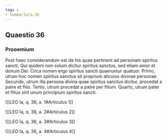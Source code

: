 ```yaml
---
tags : 
- Summa/Ia/q.36
---
```


## Quaestio 36

### Prooemium

Post haec considerandum est de his quae pertinent ad personam spiritus sancti. Qui quidem non solum dicitur spiritus sanctus, sed etiam amor et donum Dei. Circa nomen ergo spiritus sancti quaeruntur quatuor. Primo, utrum hoc nomen spiritus sanctus sit proprium alicuius divinae personae. Secundo, utrum illa persona divina quae spiritus sanctus dicitur, procedat a patre et filio. Tertio, utrum procedat a patre per filium. Quarto, utrum pater et filius sint unum principium spiritus sancti.

![[LEO Ia, q. 36, a. 1#Articulus 1]]

![[LEO Ia, q. 36, a. 2#Articulus 2]]

![[LEO Ia, q. 36, a. 3#Articulus 3]]

![[LEO Ia, q. 36, a. 4#Articulus 4]]

